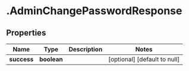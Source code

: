 # .AdminChangePasswordResponse

## Properties
Name | Type | Description | Notes
------------ | ------------- | ------------- | -------------
**success** | **boolean** |  | [optional] [default to null]


